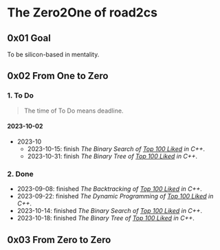 # The Zero2One of road2cs

## 0x01 Goal

To be silicon-based in mentality.

## 0x02 From One to Zero

### 1. To Do

> The time of To Do means deadline.

#### 2023-10-02

- 2023-10
  - 2023-10-15: finish *The Binary Search of [*Top 100 Liked*](https://leetcode.com/studyplan/top-100-liked/) in C++*.
  - 2023-10-31: finish *The Binary Tree of [*Top 100 Liked*](https://leetcode.com/studyplan/top-100-liked/) in C++*.

### 2. Done

- 2023-09-08: finished *The Backtracking of [*Top 100 Liked*](https://leetcode.com/studyplan/top-100-liked/) in C++*.
- 2023-09-22: finished *The Dynamic Programming of [*Top 100 Liked*](https://leetcode.com/studyplan/top-100-liked/) in C++*.
- 2023-10-14: finished *The Binary Search of [*Top 100 Liked*](https://leetcode.com/studyplan/top-100-liked/) in C++*.
- 2023-10-18: finished *The Binary Tree of [*Top 100 Liked*](https://leetcode.com/studyplan/top-100-liked/) in C++*.

## 0x03 From Zero to Zero
